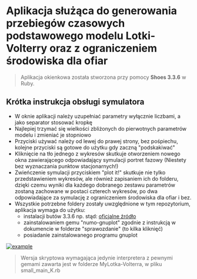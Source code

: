 # Aplikacja służąca do generowania przebiegów czasowych podstawowego modelu Lotki-Volterry oraz z ograniczeniem środowiska dla ofiar

>Aplikacja okienkowa została stworzona przy pomocy **Shoes 3.3.6** w Ruby.

## Krótka instrukcja obsługi symulatora 
* W oknie aplikacji należy uzupełniać parametry wyłącznie liczbami, a jako separator stosować kropkę
* Najlepiej trzymać się wielkości zbliżonych do pierwotnych parametrów modelu i zmieniać je stopniowo
* Przyciski używać należy od lewej do prawej strony, bez pośpiechu, kolejne przyciski są gotowe do użytku gdy zaczną "podskakiwać"
* Kliknięcie na tło jednego z wykresów skutkuje otworzeniem nowego okna zawierającego odpowiadający symulacji portret fazowy (Niestety bez wyznaczania punktow stacjonarnych!)
* Zwieńczenie symulacji przyciskiem "plot it!" skutkuje nie tylko przedstawieniem wykresów, ale również zapisaniem ich do folderu, dzięki czemu wyniki dla każdego dobranego zestawu parametrów zostaną zachowane w postaci czterech wykresów, po dwa odpowiadające za symulację z ograniczeniem środowiska dla ofiar i bez.
* Wszystkie potrzebne foldery zostały uwzględnione w tym repozytorium, aplikacja wymaga do użytku:
	* instalacji butów 3.3.6 np. stąd: [oficjalne źródło](https://walkabout.mvmanila.com/public/shoes/)
	* zainstalowaniem gemu "numo-gnuplot" zgodnie z instrukcją w dokumencie w folderze "sprawozdanie" (to kilka kliknięć)
	* posiadanie zainstalowanego programu gnuplot


[![example](https://img.youtube.com/vi/kVWY6kIuqqo/0.jpg)](https://www.youtube.com/watch?v=kVWY6kIuqqo "example")

>Wersja skryptowa wymagająca jedynie interpretera z pewnymi gemami zawarta jest w folderze MyLotka-Volterra, w pliku small_main_K.rb
